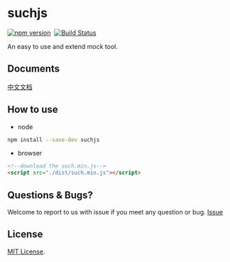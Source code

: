 # suchjs
[![npm version](https://badge.fury.io/js/suchjs.svg)](https://badge.fury.io/js/suchjs)&nbsp;&nbsp;[![Build Status](https://travis-ci.org/suchjs/such.svg?branch=master)](https://travis-ci.org/suchjs/such)

An easy to use and extend mock tool.

## Documents
[中文文档](https://github.com/suchjs/such/wiki/%E4%B8%AD%E6%96%87%E6%96%87%E6%A1%A3)
## How to use
- node
```bash
npm install --save-dev suchjs
``` 
- browser
```html
<!--download the such.min.js-->
<script src="./dist/such.min.js"></script>
```

## Questions & Bugs?
Welcome to report to us with issue if you meet any question or bug. [Issue](https://github.com/suchjs/such/issues)

## License
[MIT License](./LICENSE).
